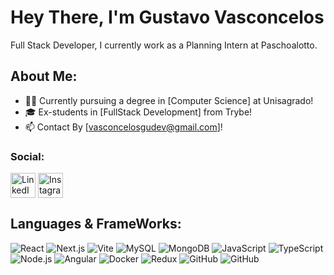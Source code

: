 # Hey There, I'm Gustavo Vasconcelos

Full Stack Developer, I currently work as a Planning Intern at Paschoalotto.

## About Me:

- 👨‍🎓 Currently pursuing a degree in [Computer Science] at Unisagrado!
- 🎓 Ex-students in [FullStack Development] from Trybe!
- 📫 Contact By [vasconcelosgudev@gmail.com]!


### Social:
<p align="left">
  <a href="https://www.linkedin.com/in/vasconcelos-gu/" target="_blank"><img align="center" src="https://img.icons8.com/color/48/000000/linkedin.png" alt="LinkedIn" height="40" width="40" /></a>
  <a href="https://instagram.com/vasconcelosgu/" target="_blank"><img align="center" src="https://img.icons8.com/color/48/000000/instagram-new.png" alt="Instagram" height="40" width="40" /></a>
</p>

## Languages & FrameWorks:
<p align="left">
  <img src="https://img.icons8.com/color/48/000000/react-native.png" alt="React" />
  <img src="https://img.icons8.com/color/48/000000/nextjs" alt="Next.js" />
  <img src="https://img.icons8.com/color/48/000000/vite.png" alt="Vite" />
  <img src="https://img.icons8.com/color/48/000000/mysql.png" alt="MySQL" />
  <img src="https://img.icons8.com/color/48/000000/mongodb.png" alt="MongoDB" />
  <img src="https://img.icons8.com/color/48/000000/javascript.png" alt="JavaScript" />
  <img src="https://img.icons8.com/color/48/000000/typescript.png" alt="TypeScript" />
  <img src="https://img.icons8.com/color/48/000000/nodejs.png" alt="Node.js" />
  <img src="https://img.icons8.com/color/48/000000/angularjs.png" alt="Angular" />
  <img src="https://img.icons8.com/color/48/000000/docker.png" alt="Docker" />
  <img src="https://img.icons8.com/color/48/000000/redux.png" alt="Redux" />
  <img src="https://img.icons8.com/color/48/000000/github--v1.png" alt="GitHub" />
  <img src="https://img.icons8.com/color/48/000000/python.png" alt="GitHub" />
  
</p>

